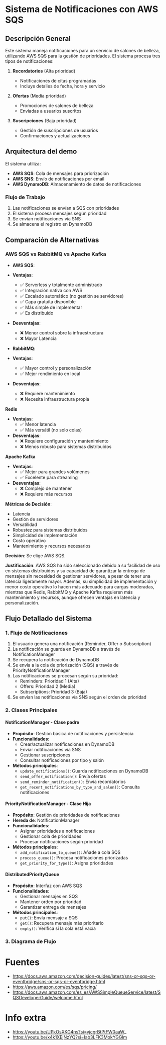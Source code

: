 # Sistema de Notificaciones con AWS SQS

## Descripción General

Este sistema maneja notificaciones para un servicio de salones de belleza, utilizando AWS SQS para la gestión de prioridades. El sistema procesa tres tipos de notificaciones:

1. **Recordatorios** (Alta prioridad)
   - Notificaciones de citas programadas
   - Incluye detalles de fecha, hora y servicio

2. **Ofertas** (Media prioridad)
   - Promociones de salones de belleza
   - Enviadas a usuarios suscritos

3. **Suscripciones** (Baja prioridad)
   - Gestión de suscripciones de usuarios
   - Confirmaciones y actualizaciones

## Arquitectura del demo

El sistema utiliza:

- **AWS SQS**: Cola de mensajes para priorización
- **AWS SNS**: Envío de notificaciones por email
- **AWS DynamoDB**: Almacenamiento de datos de notificaciones

### Flujo de Trabajo

1. Las notificaciones se envían a SQS con prioridades
2. El sistema procesa mensajes según prioridad
3. Se envían notificaciones vía SNS
4. Se almacena el registro en DynamoDB

## Comparación de Alternativas

### AWS SQS vs RabbitMQ vs Apache Kafka

- **AWS SQS**:
- **Ventajas**:
  - ✅ Serverless y totalmente administrado
  - ✅ Integración nativa con AWS
  - ✅ Escalado automático (no gestión se servidores)
  - ✅ Capa gratuita disponible
  - ✅ Más simple de implementar
  - ✅ Es distribuido
- **Desventajas**:
  - ❌ Menor control sobre la infraestructura
  - ❌ Mayor Latencia

- **RabbitMQ**:
- **Ventajas**:
  - ✅ Mayor control y personalización
  - ✅ Mejor rendimiento en local
- **Desventajas**:
  - ❌ Requiere mantenimiento
  - ❌ Necesita infraestructura propia

**Redis**

- **Ventajas**:
    - ✅ Menor latencia
    - ✅ Más versátil (no solo colas)
- **Desventajas**:
    - ❌ Requiere configuración y mantenimiento
    - ❌ Menos robusto para sistemas distribuidos

**Apache Kafka**

- **Ventajas**:
    - ✅ Mejor para grandes volúmenes
    - ✅ Excelente para streaming
- **Desventajas**:
    - ❌ Complejo de mantener
    - ❌ Requiere más recursos

**Métricas de Decisión**:

- Latencia
- Gestión de servidores
- Versatilidad
- Robustez para sistemas distribuidos
- Simplicidad de implementación
- Costo operativo
- Mantenimiento y recursos necesarios

**Decisión**:
Se elige AWS SQS.

**Justificación**:
AWS SQS ha sido seleccionado debido a su facilidad de uso en sistemas distribuidos y su capacidad de garantizar la entrega de mensajes sin necesidad de gestionar servidores, a pesar de tener una latencia ligeramente mayor. Además, su simplicidad de implementación y menor costo operativo lo hacen más adecuado para cargas moderadas, mientras que Redis, RabbitMQ y Apache Kafka requieren más mantenimiento y recursos, aunque ofrecen ventajas en latencia y personalización.

## Flujo Detallado del Sistema

### 1. Flujo de Notificaciones

1. El usuario genera una notificación (Reminder, Offer o Subscription)
2. La notificación se guarda en DynamoDB a través de NotificationManager
3. Se recupera la notificación de DynamoDB
4. Se envía a la cola de priorización (SQS) a través de PriorityNotificationManager
5. Las notificaciones se procesan según su prioridad:
   - Reminders: Prioridad 1 (Alta)
   - Offers: Prioridad 2 (Media)
   - Subscriptions: Prioridad 3 (Baja)
6. Se envían las notificaciones vía SNS según el orden de prioridad

### 2. Clases Principales

#### NotificationManager - Clase padre

- **Propósito**: Gestión básica de notificaciones y persistencia
- **Funcionalidades**:
  - Crear/actualizar notificaciones en DynamoDB
  - Enviar notificaciones vía SNS
  - Gestionar suscripciones
  - Consultar notificaciones por tipo y salón
- **Métodos principales**:
  - `update_notifications()`: Guarda notificaciones en DynamoDB
  - `send_offer_notification()`: Envía ofertas
  - `send_reminder_notification()`: Envía recordatorios
  - `get_recent_notifications_by_type_and_salon()`: Consulta notificaciones

#### PriorityNotificationManager - Clase Hija

- **Propósito**: Gestión de prioridades de notificaciones
- **Hereda de**: NotificationManager
- **Funcionalidades**:
  - Asignar prioridades a notificaciones
  - Gestionar cola de prioridades
  - Procesar notificaciones según prioridad
- **Métodos principales**:
  - `add_notification_to_queue()`: Añade a cola SQS
  - `process_queue()`: Procesa notificaciones priorizadas
  - `get_priority_for_type()`: Asigna prioridades

#### DistributedPriorityQueue

- **Propósito**: Interfaz con AWS SQS
- **Funcionalidades**:
  - Gestionar mensajes en SQS
  - Mantener orden por prioridad
  - Garantizar entrega de mensajes
- **Métodos principales**:
  - `put()`: Envía mensaje a SQS
  - `get()`: Recupera mensaje más prioritario
  - `empty()`: Verifica si la cola está vacía

### 3. Diagrama de Flujo

# Fuentes

- https://docs.aws.amazon.com/decision-guides/latest/sns-or-sqs-or-eventbridge/sns-or-sqs-or-eventbridge.html
- https://aws.amazon.com/es/sqs/pricing/
- https://docs.aws.amazon.com/es_es/AWSSimpleQueueService/latest/SQSDeveloperGuide/welcome.html

# Info extra 
- https://youtu.be/UPkOsXKG4ns?si=yjcgrBtPtFW0aaW_
- https://youtu.be/x4k1XEjNzYQ?si=Iab3LFK3MokYGGlm